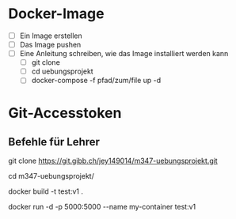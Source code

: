# Docker-Image
- [ ] Ein Image erstellen
- [ ] Das Image pushen
- [ ] Eine Anleitung schreiben, wie das Image installiert werden kann
	- [ ] git clone
	- [ ] cd uebungsprojekt
	- [ ] docker-compose -f pfad/zum/file up -d

# Git-Accesstoken



## Befehle für Lehrer

git clone https://git.gibb.ch/jey149014/m347-uebungsprojekt.git

cd m347-uebungsprojekt/

docker build -t test:v1 .

docker run -d -p 5000:5000 --name my-container test:v1
